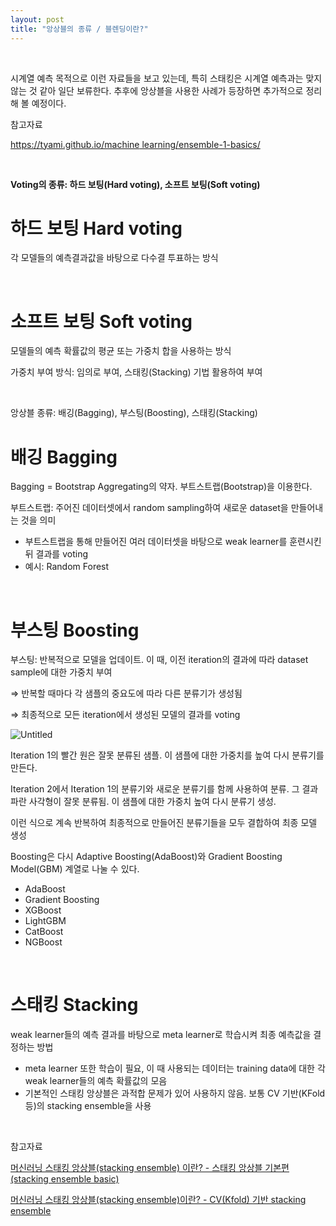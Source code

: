 ```yaml
---
layout: post
title: "앙상블의 종류 / 블렌딩이란?"
---
```


<br>

시계열 예측 목적으로 이런 자료들을 보고 있는데, 특히 스태킹은 시계열 예측과는 맞지 않는 것 같아 일단 보류한다. 추후에 앙상블을 사용한 사례가 등장하면 추가적으로 정리해 볼 예정이다.

참고자료

[https://tyami.github.io/machine learning/ensemble-1-basics/](https://tyami.github.io/machine%20learning/ensemble-1-basics/)

<br>

**Voting의 종류: 하드 보팅(Hard voting), 소프트 보팅(Soft voting)**

# 하드 보팅 Hard voting

각 모델들의 예측결과값을 바탕으로 다수결 투표하는 방식

<br>

# 소프트 보팅 Soft voting

모델들의 예측 확률값의 평균 또는 가중치 합을 사용하는 방식

가중치 부여 방식: 임의로 부여, 스태킹(Stacking) 기법 활용하여 부여

<br>

앙상블 종류: 배깅(Bagging), 부스팅(Boosting), 스태킹(Stacking)

# 배깅 Bagging

Bagging = Bootstrap Aggregating의 약자. 부트스트랩(Bootstrap)을 이용한다.

부트스트랩: 주어진 데이터셋에서 random sampling하여 새로운 dataset을 만들어내는 것을 의미

- 부트스트랩을 통해 만들어진 여러 데이터셋을 바탕으로 weak learner를 훈련시킨 뒤 결과를 voting
- 예시: Random Forest

<br>

# 부스팅 Boosting

부스팅: 반복적으로 모델을 업데이트. 이 때, 이전 iteration의 결과에 따라 dataset sample에 대한 가중치 부여

⇒ 반복할 때마다 각 샘플의 중요도에 따라 다른 분류기가 생성됨

⇒ 최종적으로 모든 iteration에서 생성된 모델의 결과를 voting

![Untitled](https://github.com/SuhwanMylife/SuhwanMylife.github.io/assets/70688382/02a31369-7ea2-4100-854d-04fb8d4feb68)

Iteration 1의 빨간 원은 잘못 분류된 샘플. 이 샘플에 대한 가중치를 높여 다시 분류기를 만든다.

Iteration 2에서 Iteration 1의 분류기와 새로운 분류기를 함께 사용하여 분류. 그 결과 파란 사각형이 잘못 분류됨. 이 샘플에 대한 가중치 높여 다시 분류기 생성.

이런 식으로 계속 반복하여 최종적으로 만들어진 분류기들을 모두 결합하여 최종 모델 생성

Boosting은 다시 Adaptive Boosting(AdaBoost)와 Gradient Boosting Model(GBM) 계열로 나눌 수 있다.

- AdaBoost
- Gradient Boosting
- XGBoost
- LightGBM
- CatBoost
- NGBoost

<br>

# 스태킹 Stacking

weak learner들의 예측 결과를 바탕으로 meta learner로 학습시켜 최종 예측값을 결정하는 방법

- meta learner 또한 학습이 필요, 이 때 사용되는 데이터는 training data에 대한 각 weak learner들의 예측 확률값의 모음
- 기본적인 스태킹 앙상블은 과적합 문제가 있어 사용하지 않음. 보통 CV 기반(KFold 등)의 stacking ensemble을 사용

<br>

참고자료

[머신러닝 스태킹 앙상블(stacking ensemble) 이란? - 스태킹 앙상블 기본편(stacking ensemble basic)](https://lsjsj92.tistory.com/558)

[머신러닝 스태킹 앙상블(stacking ensemble)이란? - CV(Kfold) 기반 stacking ensemble](https://lsjsj92.tistory.com/559)

